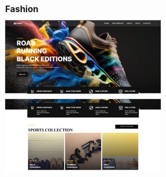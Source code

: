# Fashion



![Alt text](<images/Screenshot 2024-01-25 103038.png>)


![Alt text](<images/Screenshot 2024-01-25 103055.png>) 



